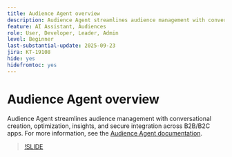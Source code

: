 ```yaml
---
title: Audience Agent overview
description: Audience Agent streamlines audience management with conversational creation, optimization, insights, and secure integration across B2B/B2C apps.
feature: AI Assistant, Audiences
role: User, Developer, Leader, Admin
level: Beginner
last-substantial-update: 2025-09-23
jira: KT-19108
hide: yes
hidefromtoc: yes
---
```

# Audience Agent overview

Audience Agent streamlines audience management with conversational creation, optimization, insights, and secure integration across B2B/B2C apps. For more information, see the [Audience Agent documentation](https://experienceleague.adobe.com/en/docs/experience-cloud-ai/experience-cloud-ai/agents/audience).

>[!SLIDE](audience-agent-overview)


